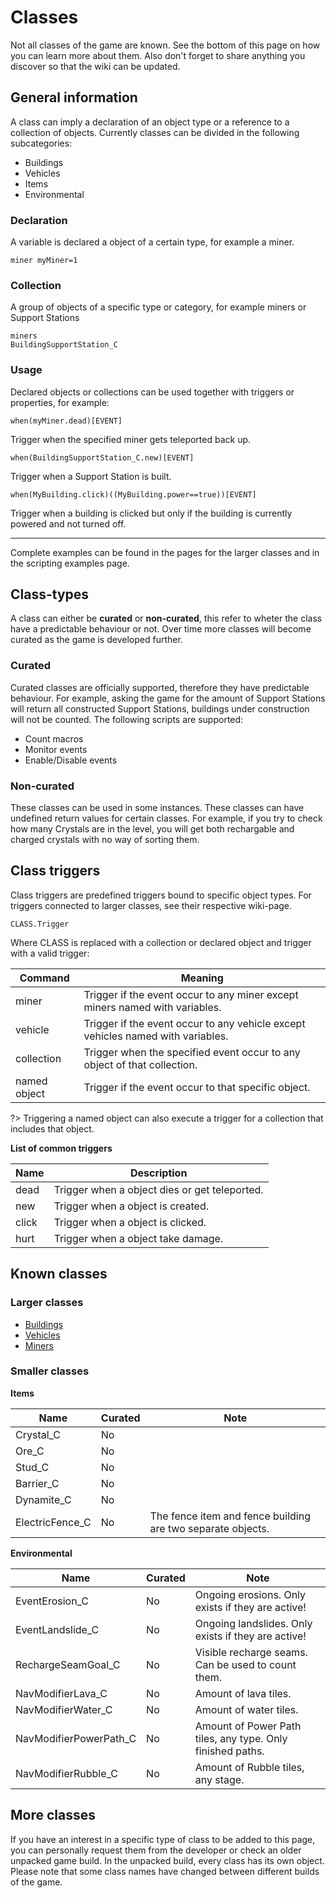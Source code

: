 # Classes

Not all classes of the game are known. See the bottom of this page on how you can learn more about them. Also don't forget to share anything you discover so that the wiki can be updated.

## General information 
A class can imply a declaration of an object type or a reference to a collection of objects. Currently classes can be divided in the following subcategories:

- Buildings
- Vehicles
- Items
- Environmental

### Declaration 
A variable is declared a object of a certain type, for example a miner.

	miner myMiner=1

### Collection 
A group of objects of a specific type or category, for example miners or Support Stations

	miners
	BuildingSupportStation_C

### Usage
Declared objects or collections can be used together with triggers or properties, for example:

	when(myMiner.dead)[EVENT]

Trigger when the specified miner gets teleported back up.

	when(BuildingSupportStation_C.new)[EVENT]

Trigger when a Support Station is built.

	when(MyBuilding.click)((MyBuilding.power==true))[EVENT]

Trigger when a building is clicked but only if the building is currently powered and not turned off.
<hr>
Complete examples can be found in the pages for the larger classes and in the scripting examples page.

## Class-types 
A class can either be **curated** or **non-curated**, this refer to wheter the class have a predictable behaviour or not. Over time more classes will become curated as the game is developed further.

### Curated
Curated classes are officially supported, therefore they have predictable behaviour. For example, asking the game for the amount of Support Stations will return all constructed Support Stations, buildings under construction will not be counted. The following scripts are supported:

- Count macros
- Monitor events
- Enable/Disable events

### Non-curated 
These classes can be used in some instances. These classes can have undefined return values for certain classes. For example, if you try to check how many Crystals are in the level, you will get both rechargable and charged crystals with no way of sorting them.

## Class triggers 
Class triggers are predefined triggers bound to specific object types. For triggers connected to larger classes, see their respective wiki-page. 

	CLASS.Trigger

Where CLASS is replaced with a collection or declared object and trigger with a valid trigger:

|Command|Meaning|
|----|----|
|miner|Trigger if the event occur to any miner except miners named with variables.|
|vehicle|Trigger if the event occur to any vehicle except vehicles named with variables.|
|collection|Trigger when the specified event occur to any object of that collection.|
|named object|Trigger if the event occur to that specific object.|

?> Triggering a named object can also execute a trigger for a collection that includes that object.

**List of common triggers**

|Name|Description|
|---|---|
|dead|Trigger when a object dies or get teleported.|
|new|Trigger when a object is created.|
|click|Trigger when a object is clicked.|
|hurt|Trigger when a object take damage.|

## Known classes 
### Larger classes 
- [Buildings](_pages/ClassesBuildings)
- [Vehicles](_pages/ClassesVehicles)
- [Miners](_pages/ClassesMiners)

### Smaller classes 

**Items**

|Name|Curated|Note|
|---|---|---|
|Crystal_C|No||
|Ore_C|No||
|Stud_C|No||
|Barrier_C|No||
|Dynamite_C|No||
|ElectricFence_C|No|The fence item and fence building are two separate objects.|

**Environmental**

|Name|Curated|Note|
|---|---|---|
|EventErosion_C|No|Ongoing erosions. Only exists if they are active!|
|EventLandslide_C|No|Ongoing landslides. Only exists if they are active!|
|RechargeSeamGoal_C|No|Visible recharge seams. Can be used to count them.|
|NavModifierLava_C |No|Amount of lava tiles.|
|NavModifierWater_C|No|Amount of water tiles.|
|NavModifierPowerPath_C|No|Amount of Power Path tiles, any type. Only finished paths.|
|NavModifierRubble_C|No|Amount of Rubble tiles, any stage.|

## More classes
If you have an interest in a specific type of class to be added to this page, you can personally request them from the developer or check an older unpacked game build. In the unpacked build, every class has its own object. Please note that some class names have changed between different builds of the game.